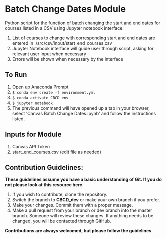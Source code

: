 # Batch Change Dates Module

Python script for the function of batch changing the start and end dates for courses listed in a CSV using Jupyter notebook interface:

1. List of courses to change with corresponding start and end dates are entered in ./src/csv/input/start_end_courses.csv
2. Jupyter Notebook interface will guide user through script, asking for relevant user input when necessary
3. Errors will be shown when necessary by the interface

## To Run

1. Open up Anaconda Prompt
2. `$ conda env create -f environment.yml`
3. `$ conda activate CBCD_env`
4. `$ jupyter notebook`
5. The previous command will have opened up a tab in your browser, select 'Canvas Batch Change Dates.ipynb' and follow the instructions listed.

## Inputs for Module

1. Canvas API Token
2. start_end_courses.csv (edit file as needed)

## Contribution Guidelines:
**These guidelines assume you have a basic understanding of Git. If you do not please look at this resource here.**
1. If you wish to contribute, clone the repository.
2. Switch the branch to **CBCD_dev** or make your own branch if you prefer.
3. Make your changes. Commit them with a proper message.
4. Make a pull request from your branch or dev branch into the master branch. Someone will review these changes. If anything needs to be changed, you will be contacted through GitHub.

**Contributions are always welcomed, but please follow the guidelines**
